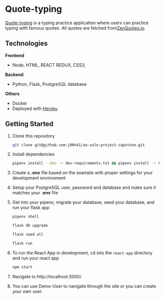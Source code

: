 # Quote-typing

[Quote-typing](https://quote-typing.herokuapp.com/) is a typing practice application where users can practice typing with famous quotes.
All quotes are fetched from[ZenQuotes.io](https://zenquotes.io/).

## Technologies

**Frontend**

- Node, HTML, REACT REDUX, CSS3,

**Backend**

- Python, Flask, PostgreSQL database

**Others**

- Docker
- Deployed with [Heroku](https://www.heroku.com/)

## Getting Started

1. Clone this repository

   ```bash
   git clone git@github.com:j00nk1/aa-solo-project-capstone.git
   ```

2. Install dependencies

   ```bash
   pipenv install --dev -r dev-requirements.txt && pipenv install -r requirements.txt
   ```

3. Create a **.env** file based on the example with proper settings for your development environment

4. Setup your PostgreSQL user, password and database and make sure it matches your **.env** file

5. Get into your pipenv, migrate your database, seed your database, and run your flask app

   ```bash
   pipenv shell
   ```

   ```bash
   flask db upgrade
   ```

   ```bash
   flask seed all
   ```

   ```bash
   flask run
   ```

6. To run the React App in development, cd into the `react-app` directory and run your react app

   ```bash
   npm start
   ```

7. Navigate to http://localhost:3000/

8. You can use Demo-User to navigate through the site or you can create your own user.
